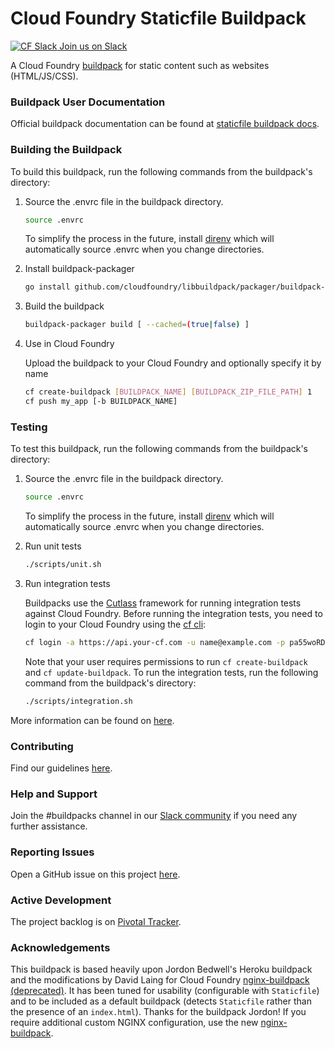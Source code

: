 # Cloud Foundry Staticfile Buildpack

[![CF Slack](https://www.google.com/s2/favicons?domain=www.slack.com) Join us on Slack](https://cloudfoundry.slack.com/messages/buildpacks/)

A Cloud Foundry [buildpack](https://docs.cloudfoundry.org/buildpacks/) for static content such as websites (HTML/JS/CSS).

### Buildpack User Documentation

Official buildpack documentation can be found at [staticfile buildpack docs](https://docs.cloudfoundry.org/buildpacks/staticfile/index.html).

### Building the Buildpack

To build this buildpack, run the following commands from the buildpack's directory:

1. Source the .envrc file in the buildpack directory.

   ```bash
   source .envrc
   ```
   To simplify the process in the future, install [direnv](https://direnv.net/) which will automatically source .envrc when you change directories.

1. Install buildpack-packager

    ```bash
    go install github.com/cloudfoundry/libbuildpack/packager/buildpack-packager
    ```

1. Build the buildpack

    ```bash
    buildpack-packager build [ --cached=(true|false) ]
    ```

1. Use in Cloud Foundry

   Upload the buildpack to your Cloud Foundry and optionally specify it by name

    ```bash
    cf create-buildpack [BUILDPACK_NAME] [BUILDPACK_ZIP_FILE_PATH] 1
    cf push my_app [-b BUILDPACK_NAME]
    ```

### Testing

To test this buildpack, run the following commands from the buildpack's directory:

1. Source the .envrc file in the buildpack directory.

   ```bash
   source .envrc
   ```
   To simplify the process in the future, install [direnv](https://direnv.net/) which will automatically source .envrc when you change directories.

1. Run unit tests

    ```bash
    ./scripts/unit.sh
    ```

1. Run integration tests

   Buildpacks use the [Cutlass](https://github.com/cloudfoundry/libbuildpack/tree/master/cutlass) framework for running integration tests against Cloud Foundry. Before running the integration tests, you need to login to your Cloud Foundry using the [cf cli](https://github.com/cloudfoundry/cli):

    ```bash
    cf login -a https://api.your-cf.com -u name@example.com -p pa55woRD
    ```

   Note that your user requires permissions to run `cf create-buildpack` and `cf update-buildpack`. To run the integration tests, run the following command from the buildpack's directory:

    ```bash
    ./scripts/integration.sh
    ```

More information can be found on [here](https://github.com/cloudfoundry/libbuildpack/tree/master/cutlass).

### Contributing

Find our guidelines [here](./CONTRIBUTING.md).

### Help and Support

Join the #buildpacks channel in our [Slack community](https://slack.cloudfoundry.org/) if you need any further assistance.

### Reporting Issues

Open a GitHub issue on this project [here](https://github.com/cloudfoundry/staticfile/issues/new).

### Active Development

The project backlog is on [Pivotal Tracker](https://www.pivotaltracker.com/projects/1042066).

### Acknowledgements

This buildpack is based heavily upon Jordon Bedwell's Heroku buildpack and the modifications by David Laing for Cloud Foundry [nginx-buildpack (deprecated)](https://github.com/cloudfoundry-community/nginx-buildpack). It has been tuned for usability (configurable with `Staticfile`) and to be included as a default buildpack (detects `Staticfile` rather than the presence of an `index.html`). Thanks for the buildpack Jordon!
If you require additional custom NGINX configuration, use the new [nginx-buildpack](https://github.com/cloudfoundry/nginx-buildpack).

